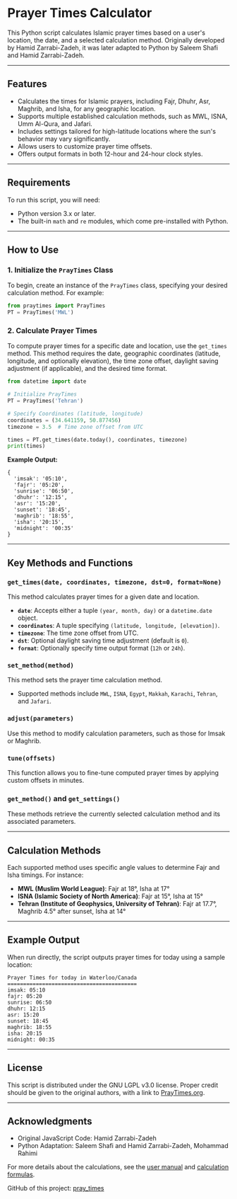 # Prayer Times Calculator

This Python script calculates Islamic prayer times based on a user's location, the date, and a selected calculation method. Originally developed by Hamid Zarrabi-Zadeh, it was later adapted to Python by Saleem Shafi and Hamid Zarrabi-Zadeh.

---

## Features

- Calculates the times for Islamic prayers, including Fajr, Dhuhr, Asr, Maghrib, and Isha, for any geographic location.
- Supports multiple established calculation methods, such as MWL, ISNA, Umm Al-Qura, and Jafari.
- Includes settings tailored for high-latitude locations where the sun's behavior may vary significantly.
- Allows users to customize prayer time offsets.
- Offers output formats in both 12-hour and 24-hour clock styles.

---

## Requirements

To run this script, you will need:

- Python version 3.x or later.
- The built-in `math` and `re` modules, which come pre-installed with Python.

---

## How to Use

### 1. Initialize the `PrayTimes` Class

To begin, create an instance of the `PrayTimes` class, specifying your desired calculation method. For example:

```python
from praytimes import PrayTimes
PT = PrayTimes('MWL')
```

### 2. Calculate Prayer Times

To compute prayer times for a specific date and location, use the `get_times` method. This method requires the date, geographic coordinates (latitude, longitude, and optionally elevation), the time zone offset, daylight saving adjustment (if applicable), and the desired time format.

```python
from datetime import date

# Initialize PrayTimes
PT = PrayTimes('Tehran')

# Specify Coordinates (latitude, longitude)
coordinates = (34.641159, 50.877456)
timezone = 3.5  # Time zone offset from UTC

times = PT.get_times(date.today(), coordinates, timezone)
print(times)
```

**Example Output:**

```plaintext
{
  'imsak': '05:10',
  'fajr': '05:20',
  'sunrise': '06:50',
  'dhuhr': '12:15',
  'asr': '15:20',
  'sunset': '18:45',
  'maghrib': '18:55',
  'isha': '20:15',
  'midnight': '00:35'
}
```

---

## Key Methods and Functions

### `get_times(date, coordinates, timezone, dst=0, format=None)`

This method calculates prayer times for a given date and location.

- **`date`**: Accepts either a tuple `(year, month, day)` or a `datetime.date` object.
- **`coordinates`**: A tuple specifying `(latitude, longitude, [elevation])`.
- **`timezone`**: The time zone offset from UTC.
- **`dst`**: Optional daylight saving time adjustment (default is `0`).
- **`format`**: Optionally specify time output format (`12h` or `24h`).

### `set_method(method)`

This method sets the prayer time calculation method.

- Supported methods include `MWL`, `ISNA`, `Egypt`, `Makkah`, `Karachi`, `Tehran`, and `Jafari`.

### `adjust(parameters)`

Use this method to modify calculation parameters, such as those for Imsak or Maghrib.

### `tune(offsets)`

This function allows you to fine-tune computed prayer times by applying custom offsets in minutes.

### `get_method()` and `get_settings()`

These methods retrieve the currently selected calculation method and its associated parameters.

---

## Calculation Methods

Each supported method uses specific angle values to determine Fajr and Isha timings. For instance:

- **MWL (Muslim World League)**: Fajr at 18°, Isha at 17°
- **ISNA (Islamic Society of North America)**: Fajr at 15°, Isha at 15°
- **Tehran (Institute of Geophysics, University of Tehran)**: Fajr at 17.7°, Maghrib 4.5° after sunset, Isha at 14°

---

## Example Output

When run directly, the script outputs prayer times for today using a sample location:

```plaintext
Prayer Times for today in Waterloo/Canada
=========================================
imsak: 05:10
fajr: 05:20
sunrise: 06:50
dhuhr: 12:15
asr: 15:20
sunset: 18:45
maghrib: 18:55
isha: 20:15
midnight: 00:35
```

---

## License

This script is distributed under the GNU LGPL v3.0 license. Proper credit should be given to the original authors, with a link to [PrayTimes.org](http://praytimes.org).

---

## Acknowledgments

- Original JavaScript Code: Hamid Zarrabi-Zadeh
- Python Adaptation: Saleem Shafi and Hamid Zarrabi-Zadeh, Mohammad Rahimi

For more details about the calculations, see the [user manual](http://praytimes.org/manual) and [calculation formulas](http://praytimes.org/calculation).

GitHub of this project: [pray_times](https://github.com/zamoosh/pray_times)

